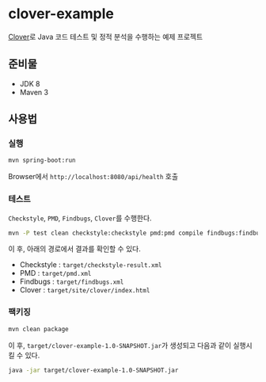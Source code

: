 clover-example
==============

[Clover](http://openclover.org/)로 Java 코드 테스트 및 정적 분석을 수행하는 예제 프로젝트 


준비물
----

- JDK 8
- Maven 3


사용법
----

### 실행

```bash
mvn spring-boot:run
```

Browser에서 ```http://localhost:8080/api/health``` 호출


### 테스트

```Checkstyle```, ```PMD```, ```Findbugs```, ```Clover```를 수행한다.

```bash
mvn -P test clean checkstyle:checkstyle pmd:pmd compile findbugs:findbugs clover:setup test clover:aggregate clover:clover
```

이 후, 아래의 경로에서 결과를 확인할 수 있다.

- Checkstyle : ```target/checkstyle-result.xml```
- PMD : ```target/pmd.xml```
- Findbugs : ```target/findbugs.xml```
- Clover : ```target/site/clover/index.html```


### 팩키징

```bash
mvn clean package
```

이 후, ```target/clover-example-1.0-SNAPSHOT.jar```가 생성되고 다음과 같이 실행시킬 수 있다.

```bash
java -jar target/clover-example-1.0-SNAPSHOT.jar
```
